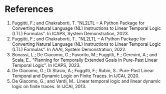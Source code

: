 # References

1. Fuggitti, F.; and Chakraborti, T. "NL2LTL – A Python Package for Converting Natural Language (NL) Instructions to Linear Temporal Logic (LTL) Formulas". In ICAPS, System Demonstration, 2023.
2. Fuggitti, F.; and Chakraborti, T.. "NL2LTL – A Python Package for Converting Natural Language (NL) Instructions to Linear Temporal Logic (LTL) Formulas". In AAAI, System Demonstration, 2022.
3. Bonassi, L.; De Giacomo, G.; Favorito, M.; Fuggitti, F.; Gerevini, A.; and Scala, E.. "Planning for Temporally Extended Goals in Pure-Past Linear Temporal Logic". In ICAPS, 2023.
4. De Giacomo, G.; Di Stasio, A.; Fuggitti, F.; Rubin, S.. Pure-Past Linear Temporal and Dynamic Logic on Finite Traces. In IJCAI, 2020.
5. De Giacomo, G.; and Vardi, M.. Linear temporal logic and linear dynamic logic on finite traces. In IJCAI, 2013.
